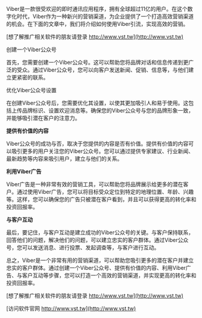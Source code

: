 Viber是一款很受欢迎的即时通讯应用程序，拥有全球超过11亿的用户。在这个数字化时代，Viber作为一种新兴的营销渠道，为企业提供了一个打造高效营销渠道的机会。在下面的文章中，我们将介绍如何使用Viber引流，实现高效的营销。

[想了解推广相关软件的朋友请登录 http://www.vst.tw](http://www.vst.tw)

创建一个Viber公众号

首先，您需要创建一个Viber公众号。这可以帮助您将品牌对话和信息传递到更广泛的受众。通过Viber公众号，您可以向客户发送新闻、促销、信息等，与他们建立更紧密的联系。

优化Viber公众号设置

在创建Viber公众号后，您需要优化其设置，以使其更加吸引人和易于使用。这包括上传品牌标识、设置欢迎消息等。确保您的Viber公众号与您的品牌形象一致，并能够吸引潜在客户的注意力。

**提供有价值的内容**

Viber公众号的成功与否，取决于您提供的内容是否有价值。提供有价值的内容可以吸引更多的用户关注您的Viber公众号。您可以通过提供专家建议、行业新闻、最新趋势等内容来吸引用户，建立与他们的关系。

**利用Viber广告**

Viber广告是一种非常有效的营销工具，可以帮助您将品牌展示给更多的潜在客户。通过使用Viber广告，您可以将目标受众定位到特定的地理位置、年龄、兴趣等。这样，您可以确保您的广告只被潜在客户看到，并且可以获得更高的转化率和投资回报率。

**与客户互动**

最后，要记住，与客户互动是建立成功的Viber公众号的关键。与客户保持联系，回答他们的问题，解决他们的问题，可以建立忠实的客户群体。通过Viber公众号，您可以发送消息、进行投票、发起调查等，与客户进行互动。

总之，Viber是一个非常有用的营销渠道，可以帮助您吸引更多的潜在客户并建立忠实的客户群体。通过创建一个Viber公众号、提供有价值的内容、利用Viber广告、与客户互动等步骤，您可以打造一个高效的营销渠道，并实现更高的转化率和投资回报率。

[想了解推广相关软件的朋友请登录 http://www.vst.tw](http://www.vst.tw)


[访问软件官网 http://www.vst.tw](http://www.vst.tw)
